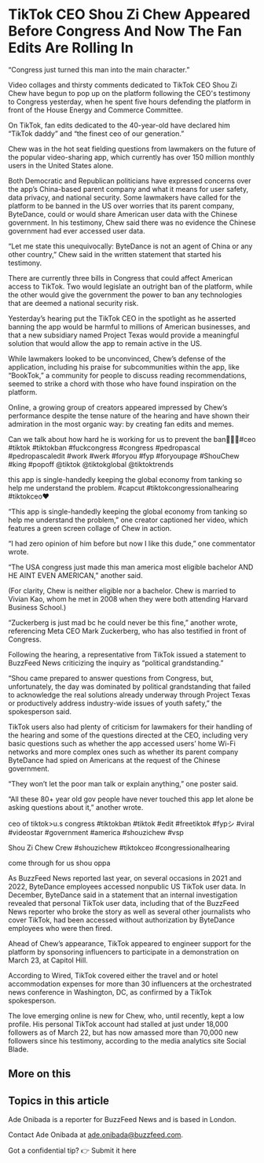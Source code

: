 # TikTok CEO Shou Zi Chew Appeared Before Congress And Now The Fan Edits Are Rolling In

“Congress just turned this man into the main character.”

Video collages and thirsty comments dedicated to TikTok CEO Shou Zi Chew have begun to pop up on the platform following the CEO's testimony to Congress yesterday, when he spent five hours defending the platform in front of the House Energy and Commerce Committee.

On TikTok, fan edits dedicated to the 40-year-old have declared him “TikTok daddy” and “the finest ceo of our generation.”

Chew was in the hot seat fielding questions from lawmakers on the future of the popular video-sharing app, which currently has over 150 million monthly users in the United States alone. 

Both Democratic and Republican politicians have expressed concerns over the app’s China-based parent company and what it means for user safety, data privacy, and national security. Some lawmakers have called for the platform to be banned in the US over worries that its parent company, ByteDance, could or would share American user data with the Chinese government. In his testimony, Chew said there was no evidence the Chinese government had ever accessed user data.

“Let me state this unequivocally: ByteDance is not an agent of China or any other country,” Chew said in the written statement that started his testimony. 

There are currently three bills in Congress that could affect American access to TikTok. Two would legislate an outright ban of the platform, while the other would give the government the power to ban any technologies that are deemed a national security risk.

Yesterday’s hearing put the TikTok CEO in the spotlight as he asserted banning the app would be harmful to millions of American businesses, and that a new subsidiary named Project Texas would provide a meaningful solution that would allow the app to remain active in the US. 

While lawmakers looked to be unconvinced, Chew’s defense of the application, including his praise for subcommunities within the app, like “BookTok,” a community for people to discuss reading recommendations, seemed to strike a chord with those who have found inspiration on the platform.  

Online, a growing group of creators appeared impressed by Chew’s performance despite the tense nature of the hearing and have shown their admiration in the most organic way: by creating fan edits and memes.   

Can we talk about how hard he is working for us to prevent the ban🥹🥹💕#ceo #tiktok #tiktokban #fuckcongress #congress #pedropascal #pedropascaledit #work #werk #foryou #fyp #foryoupage #ShouChew #king #popoff @tiktok @tiktokglobal @tiktoktrends 

this app is single-handedly keeping the global economy from tanking so help me understand the problem. #capcut #tiktokcongressionalhearing #tiktokceo❤️ 

“This app is single-handedly keeping the global economy from tanking so help me understand the problem,” one creator captioned her video, which features a green screen collage of Chew in action.

“I had zero opinion of him before but now I like this dude,” one commentator wrote. 

“The USA congress just made this man america most eligible bachelor AND HE AINT EVEN AMERICAN,” another said. 

(For clarity, Chew is neither eligible nor a bachelor. Chew is married to Vivian Kao, whom he met in 2008 when they were both attending Harvard Business School.) 

“Zuckerberg is just mad bc he could never be this fine,” another wrote, referencing Meta CEO Mark Zuckerberg, who has also testified in front of Congress.  

Following the hearing, a representative from TikTok issued a statement to BuzzFeed News criticizing the inquiry as “political grandstanding.”

“Shou came prepared to answer questions from Congress, but, unfortunately, the day was dominated by political grandstanding that failed to acknowledge the real solutions already underway through Project Texas or productively address industry-wide issues of youth safety,” the spokesperson said.

TikTok users also had plenty of criticism for lawmakers for their handling of the hearing and some of the questions directed at the CEO, including very basic questions such as whether the app accessed users’ home Wi-Fi networks and more complex ones such as whether its parent company ByteDance had spied on Americans at the request of the Chinese government. 

“They won’t let the poor man talk or explain anything,” one poster said. 

“All these 80+ year old gov people have never touched this app let alone be asking questions about it,” another wrote.

ceo of tiktok>u.s congress #tiktokban #tiktok #edit #freetiktok #fypシ #viral #videostar #government #america #shouzichew #vsp 

Shou Zi Chew Crew #shouzichew #tiktokceo #congressionalhearing 

come through for us shou oppa

As BuzzFeed News reported last year, on several occasions in 2021 and 2022, ByteDance employees accessed nonpublic US TikTok user data. In December, ByteDance said in a statement that an internal investigation revealed that personal TikTok user data, including that of the BuzzFeed News reporter who broke the story as well as several other journalists who cover TikTok, had been accessed without authorization by ByteDance employees who were then fired.

Ahead of Chew’s appearance, TikTok appeared to engineer support for the platform by sponsoring influencers to participate in a demonstration on March 23, at Capitol Hill. 

According to Wired, TikTok covered either the travel and or hotel accommodation expenses for more than 30 influencers at the orchestrated news conference in Washington, DC, as confirmed by a TikTok spokesperson. 

The love emerging online is new for Chew, who, until recently, kept a low profile. His personal TikTok account had stalled at just under 18,000 followers as of March 22, but has now amassed more than 70,000 new followers since his testimony, according to the media analytics site Social Blade. 

## More on this

## Topics in this article

Ade Onibada is a reporter for BuzzFeed News and is based in London.

Contact Ade Onibada at ade.onibada@buzzfeed.com.

Got a confidential tip? 👉 Submit it here

